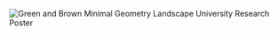 ![Green and Brown Minimal Geometry Landscape University Research Poster](https://github.com/user-attachments/assets/68901f05-5cd5-4a1a-8455-91fb61d6c794)

